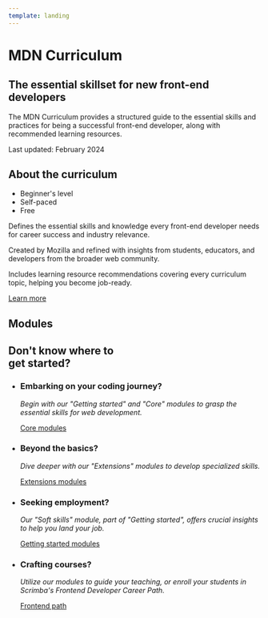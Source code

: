 ```yaml
---
template: landing
---
```


# MDN Curriculum

## The essential skillset for new front-end developers

The MDN Curriculum provides a structured guide to the essential skills and practices for being a successful front-end developer, along with recommended learning resources.

Last updated: February 2024

## About the curriculum

- Beginner's level
- Self-paced
- Free

Defines the essential skills and knowledge every front-end developer needs for career success and industry relevance.

Created by Mozilla and refined with insights from students, educators, and developers from the broader web community.

Includes learning resource recommendations covering every curriculum topic, helping you become job-ready.

[Learn more](./1-about-curriculum.md)

## Modules

<!-- generate content -->

## Don't know where to<br>get started? <!-- markdownlint-disable-line MD033 -->

- ### Embarking on your coding journey?

  _Begin with our "Getting started" and "Core" modules to grasp the essential skills for web development._

  [Core modules](./3-core/)

- ### Beyond the basics?

  _Dive deeper with our "Extensions" modules to develop specialized skills._

  [Extensions modules](./4-extensions/)

- ### Seeking employment?

  _Our "Soft skills" module, part of "Getting started", offers crucial insights to help you land your job._

  [Getting started modules](./2-getting-started/)

- ### Crafting courses?

  _Utilize our modules to guide your teaching, or enroll your students in Scrimba's Frontend Developer Career Path._

  [Frontend path](https://v2.scrimba.com/the-frontend-developer-career-path-c0j?via=mdn)
